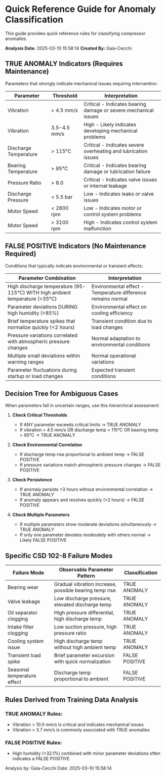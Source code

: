 # Quick Reference Guide for Anomaly Classification

This guide provides quick reference rules for classifying compressor anomalies.

**Analysis Date:** 2025-03-10 15:58:14
**Created By:** Gaia-Cecchi

## TRUE ANOMALY Indicators (Requires Maintenance)

Parameters that strongly indicate mechanical issues requiring intervention:

| Parameter | Threshold | Interpretation |
|-----------|-----------|---------------|
| Vibration | > 4.5 mm/s | Critical - Indicates bearing damage or severe mechanical issues |
| Vibration | 3.5-4.5 mm/s | High - Likely indicates developing mechanical problems |
| Discharge Temperature | > 115°C | Critical - Indicates severe overheating and lubrication issues |
| Bearing Temperature | > 95°C | Critical - Indicates bearing damage or lubrication failure |
| Pressure Ratio | > 8.0 | Critical - Indicates valve issues or internal leakage |
| Discharge Pressure | < 5.5 bar | Low - Indicates leaks or valve issues |
| Motor Speed | < 2800 rpm | Low - Indicates motor or control system problems |
| Motor Speed | > 3100 rpm | High - Indicates control system malfunction |

## FALSE POSITIVE Indicators (No Maintenance Required)

Conditions that typically indicate environmental or transient effects:

| Parameter Combination | Interpretation |
|----------------------|----------------|
| High discharge temperature (95-115°C) WITH high ambient temperature (>35°C) | Environmental effect - Temperature difference remains normal |
| Parameter deviations DURING high humidity (>85%) | Environmental effect on cooling efficiency |
| Brief temperature spikes that normalize quickly (<2 hours) | Transient condition due to load changes |
| Pressure variations correlated with atmospheric pressure changes | Normal adaptation to environmental conditions |
| Multiple small deviations within warning ranges | Normal operational variations |
| Parameter fluctuations during startup or load changes | Expected transient conditions |

## Decision Tree for Ambiguous Cases

When parameters fall in uncertain ranges, use this hierarchical assessment:

1. **Check Critical Thresholds**
   - If ANY parameter exceeds critical limits → TRUE ANOMALY
   - If vibration > 4.5 mm/s OR discharge temp > 115°C OR bearing temp > 95°C → TRUE ANOMALY

2. **Check Environmental Correlation**
   - If discharge temp rise proportional to ambient temp → FALSE POSITIVE
   - If pressure variations match atmospheric pressure changes → FALSE POSITIVE

3. **Check Persistence**
   - If anomaly persists >3 hours without environmental correlation → TRUE ANOMALY
   - If anomaly appears and resolves quickly (<2 hours) → FALSE POSITIVE

4. **Check Multiple Parameters**
   - If multiple parameters show moderate deviations simultaneously → TRUE ANOMALY
   - If only one parameter deviates moderately with others normal → Likely FALSE POSITIVE

## Specific CSD 102-8 Failure Modes

| Failure Mode | Observable Parameter Pattern | Classification |
|--------------|------------------------------|----------------|
| Bearing wear | Gradual vibration increase, possible bearing temp rise | TRUE ANOMALY |
| Valve leakage | Low discharge pressure, elevated discharge temp | TRUE ANOMALY |
| Oil separator clogging | High pressure differential, high discharge temp | TRUE ANOMALY |
| Intake filter clogging | Low suction pressure, high pressure ratio | TRUE ANOMALY |
| Cooling system issue | High discharge temp without high ambient temp | TRUE ANOMALY |
| Transient load spike | Brief parameter excursion with quick normalization | FALSE POSITIVE |
| Seasonal temperature effect | Discharge temp proportional to ambient | FALSE POSITIVE |

## Rules Derived from Training Data Analysis

### TRUE ANOMALY Rules:
- Vibration > 10.0 mm/s is critical and indicates mechanical issues
- Vibration > 3.7 mm/s is commonly associated with TRUE anomalies

### FALSE POSITIVE Rules:
- High humidity (>32.1%) combined with minor parameter deviations often indicates a FALSE POSITIVE


Analysis by: Gaia-Cecchi
Date: 2025-03-10 15:58:14
